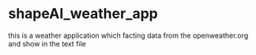 # shapeAI_weather_app


this is a weather application which facting data from the openweather.org and show in the text file
